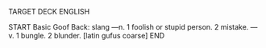 TARGET DECK
ENGLISH

START
Basic
Goof
Back: slang —n. 1 foolish or stupid person. 2 mistake. —v. 1 bungle. 2 blunder. [latin gufus coarse]
END
